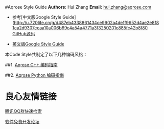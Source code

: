 ﻿#Aqrose Style Guide
**Authors:** Hui Zhang
**Email:** hui.zhang@aqrose.com


* 参考[中文版Google Style Guide](http://u.720life.cn/g/d487eb4338861434ce9902a4de1f9652d4ae2e8f81ca2d9307ceaa10a006b69c4a54a4771a3f3250201c885fc42b8f80  [GitHub源码](http://u.720life.cn/g/54145d0471d91890860f7f8463c03046f09bd9d5af07aae31c53bed423a1bd3be3db3fa6af2c23f74b6d5dfd073fc0fbd79862c1f319aa9480010ca98653c9c4) 

* [英文版Google Style Guide](http://u.720life.cn/g/54145d0471d91890860f7f8463c030463ec57affc1d723bb9056d503a0d3bd187c6a2ae45d044e239233904881d84063) 

本Code Style共制定了以下几种编码风格：

##1. [Aqrose C++ 编码指南](Cpp_Style_Guide.md)

##2. [Aqrose Python 编码指南](Python_Style_Guide.md)




 # 良心友情链接

[腾讯QQ群快速检索](http://u.720life.cn/s/8cf73f7c)

[软件免费开发论坛](http://u.720life.cn/s/bbb01dc0)
